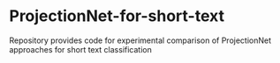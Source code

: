 # ProjectionNet-for-short-text
Repository provides code for experimental comparison of ProjectionNet approaches for short text classification
